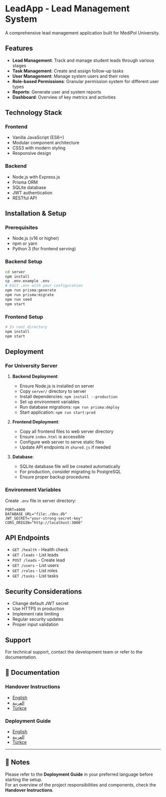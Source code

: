 # LeadApp - Lead Management System

A comprehensive lead management application built for MediPol University.

## Features

- **Lead Management**: Track and manage student leads through various stages
- **Task Management**: Create and assign follow-up tasks
- **User Management**: Manage system users and their roles
- **Role-based Permissions**: Granular permission system for different user types
- **Reports**: Generate user and system reports
- **Dashboard**: Overview of key metrics and activities

## Technology Stack

### Frontend
- Vanilla JavaScript (ES6+)
- Modular component architecture
- CSS3 with modern styling
- Responsive design

### Backend
- Node.js with Express.js
- Prisma ORM
- SQLite database
- JWT authentication
- RESTful API

## Installation & Setup

### Prerequisites
- Node.js (v16 or higher)
- npm or yarn
- Python 3 (for frontend serving)

### Backend Setup
```bash
cd server
npm install
cp .env.example .env
# Edit .env with your configuration
npm run prisma:generate
npm run prisma:migrate
npm run seed
npm start
```

### Frontend Setup
```bash
# In root directory
npm install
npm start
```

## Deployment

### For University Server

1. **Backend Deployment**:
   - Ensure Node.js is installed on server
   - Copy `server/` directory to server
   - Install dependencies: `npm install --production`
   - Set up environment variables
   - Run database migrations: `npm run prisma:deploy`
   - Start application: `npm run start:prod`

2. **Frontend Deployment**:
   - Copy all frontend files to web server directory
   - Ensure `index.html` is accessible
   - Configure web server to serve static files
   - Update API endpoints in `shared.js` if needed

3. **Database**:
   - SQLite database file will be created automatically
   - For production, consider migrating to PostgreSQL
   - Ensure proper backup procedures

### Environment Variables

Create `.env` file in server directory:
```
PORT=4000
DATABASE_URL="file:./dev.db"
JWT_SECRET="your-strong-secret-key"
CORS_ORIGIN="http://localhost:3000"
```

## API Endpoints

- `GET /health` - Health check
- `GET /leads` - List leads
- `POST /leads` - Create lead
- `GET /users` - List users
- `GET /roles` - List roles
- `GET /tasks` - List tasks

## Security Considerations

- Change default JWT secret
- Use HTTPS in production
- Implement rate limiting
- Regular security updates
- Proper input validation

## Support

For technical support, contact the development team or refer to the documentation.


## 📄 Documentation

### Handover Instructions
- [English](handover-instructions-en.md)
- [العربية](handover-instructions-ar.md)
- [Türkçe](handover-instructions-tr.md)

### Deployment Guide
- [English](deployment-guide-en.md)
- [العربية](deployment-guide-ar.md)
- [Türkçe](deployment-guide-tr.md)

---

## 📢 Notes
Please refer to the **Deployment Guide** in your preferred language before starting the setup.  
For an overview of the project responsibilities and components, check the **Handover Instructions**.
